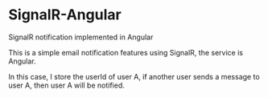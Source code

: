 # SignalR-Angular
SignalR notification implemented in Angular

This is a simple email notification features using SignalR, the service is Angular.

In this case, I store the userId of user A, if another user sends a message to user A, then user A will be notified.

